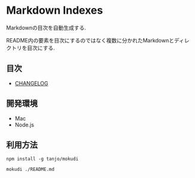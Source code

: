 # Markdown Indexes

Markdownの目次を自動生成する.

README内の要素を目次にするのではなく複数に分かれたMarkdownとディレクトリを目次にする.

## 目次

- [CHANGELOG](CHANGELOG.md)


## 開発環境

- Mac
- Node.js

## 利用方法

```
npm install -g tanjo/mokudi
```

```
mokudi ./README.md
```
